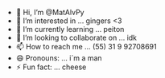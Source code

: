 - 👋 Hi, I’m @MatAlvPy
- 👀 I’m interested in ... gingers <3
- 🌱 I’m currently learning ... peiton
- 💞️ I’m looking to collaborate on ... idk
- 📫 How to reach me ... (55) 31 9 92708691
- 😄 Pronouns: ... i´m a man
- ⚡ Fun fact: ... cheese

<!---
MatAlvPy/MatAlvPy is a ✨ special ✨ repository because its `README.md` (this file) appears on your GitHub profile.
You can click the Preview link to take a look at your changes.
--->
